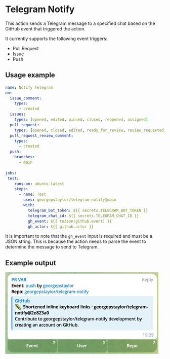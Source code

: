 # Telegram Notify

This action sends a Telegram message to a specified chat based on the
GitHub event that triggered the action.

It currently supports the following event triggers:
* Pull Request
* Issue
* Push

## Usage example

```yaml
name: Notify Telegram
on:
  issue_comment:
    types:
      - created
  issues:
    types: [opened, edited, pinned, closed, reopened, assigned]
  pull_request:
    types: [opened, closed, edited, ready_for_review, review_requested, reopened]
  pull_request_review_comment:
    types:
      - created
  push:
    branches:
      - main

jobs:
 test:
    runs-on: ubuntu-latest
    steps:
      - name: Test
        uses: georgepstaylor/telegram-notify@main
        with:
          telegram_bot_token: ${{ secrets.TELEGRAM_BOT_TOKEN }}
          telegram_chat_id: ${{ secrets.TELEGRAM_CHAT_ID }}
          gh_event: ${{ toJson(github.event) }}
          gh_actor: ${{ github.actor }}
```

It is important to note that the `gh_event` input is required and must be a JSON string. 
This is because the action needs to parse the event to determine the message to send to Telegram.

## Example output
![img.png](img.png)